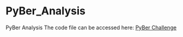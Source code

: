 # PyBer_Analysis
PyBer Analysis
The code file can be accessed here: [PyBer Challenge](https://github.com/mahmedjilani/PyBer_Analysis/blob/main/PyBer_Challenge_starter_code.ipynb)
